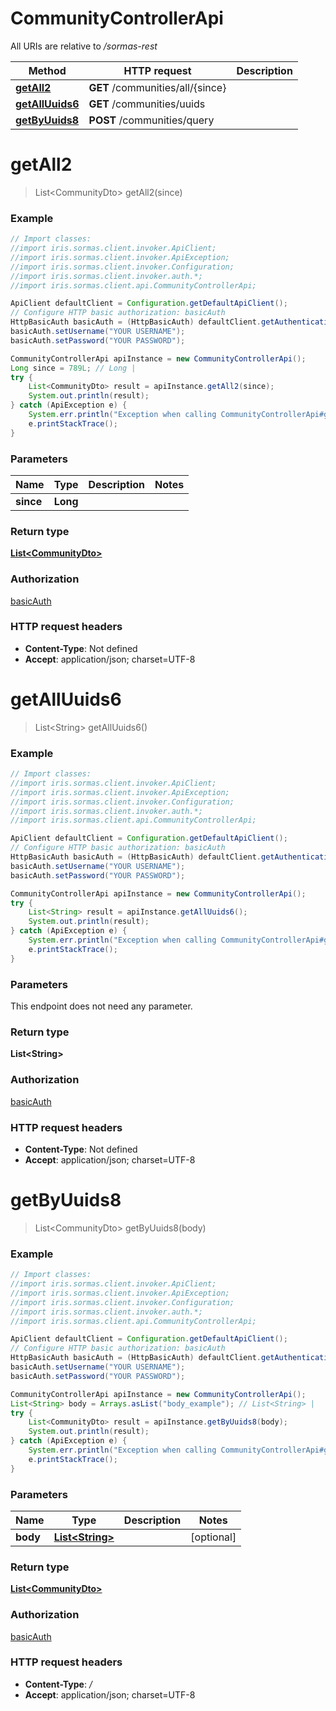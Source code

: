 # CommunityControllerApi

All URIs are relative to */sormas-rest*

Method | HTTP request | Description
------------- | ------------- | -------------
[**getAll2**](CommunityControllerApi.md#getAll2) | **GET** /communities/all/{since} | 
[**getAllUuids6**](CommunityControllerApi.md#getAllUuids6) | **GET** /communities/uuids | 
[**getByUuids8**](CommunityControllerApi.md#getByUuids8) | **POST** /communities/query | 

<a name="getAll2"></a>
# **getAll2**
> List&lt;CommunityDto&gt; getAll2(since)



### Example
```java
// Import classes:
//import iris.sormas.client.invoker.ApiClient;
//import iris.sormas.client.invoker.ApiException;
//import iris.sormas.client.invoker.Configuration;
//import iris.sormas.client.invoker.auth.*;
//import iris.sormas.client.api.CommunityControllerApi;

ApiClient defaultClient = Configuration.getDefaultApiClient();
// Configure HTTP basic authorization: basicAuth
HttpBasicAuth basicAuth = (HttpBasicAuth) defaultClient.getAuthentication("basicAuth");
basicAuth.setUsername("YOUR USERNAME");
basicAuth.setPassword("YOUR PASSWORD");

CommunityControllerApi apiInstance = new CommunityControllerApi();
Long since = 789L; // Long | 
try {
    List<CommunityDto> result = apiInstance.getAll2(since);
    System.out.println(result);
} catch (ApiException e) {
    System.err.println("Exception when calling CommunityControllerApi#getAll2");
    e.printStackTrace();
}
```

### Parameters

Name | Type | Description  | Notes
------------- | ------------- | ------------- | -------------
 **since** | **Long**|  |

### Return type

[**List&lt;CommunityDto&gt;**](CommunityDto.md)

### Authorization

[basicAuth](../README.md#basicAuth)

### HTTP request headers

 - **Content-Type**: Not defined
 - **Accept**: application/json; charset=UTF-8

<a name="getAllUuids6"></a>
# **getAllUuids6**
> List&lt;String&gt; getAllUuids6()



### Example
```java
// Import classes:
//import iris.sormas.client.invoker.ApiClient;
//import iris.sormas.client.invoker.ApiException;
//import iris.sormas.client.invoker.Configuration;
//import iris.sormas.client.invoker.auth.*;
//import iris.sormas.client.api.CommunityControllerApi;

ApiClient defaultClient = Configuration.getDefaultApiClient();
// Configure HTTP basic authorization: basicAuth
HttpBasicAuth basicAuth = (HttpBasicAuth) defaultClient.getAuthentication("basicAuth");
basicAuth.setUsername("YOUR USERNAME");
basicAuth.setPassword("YOUR PASSWORD");

CommunityControllerApi apiInstance = new CommunityControllerApi();
try {
    List<String> result = apiInstance.getAllUuids6();
    System.out.println(result);
} catch (ApiException e) {
    System.err.println("Exception when calling CommunityControllerApi#getAllUuids6");
    e.printStackTrace();
}
```

### Parameters
This endpoint does not need any parameter.

### Return type

**List&lt;String&gt;**

### Authorization

[basicAuth](../README.md#basicAuth)

### HTTP request headers

 - **Content-Type**: Not defined
 - **Accept**: application/json; charset=UTF-8

<a name="getByUuids8"></a>
# **getByUuids8**
> List&lt;CommunityDto&gt; getByUuids8(body)



### Example
```java
// Import classes:
//import iris.sormas.client.invoker.ApiClient;
//import iris.sormas.client.invoker.ApiException;
//import iris.sormas.client.invoker.Configuration;
//import iris.sormas.client.invoker.auth.*;
//import iris.sormas.client.api.CommunityControllerApi;

ApiClient defaultClient = Configuration.getDefaultApiClient();
// Configure HTTP basic authorization: basicAuth
HttpBasicAuth basicAuth = (HttpBasicAuth) defaultClient.getAuthentication("basicAuth");
basicAuth.setUsername("YOUR USERNAME");
basicAuth.setPassword("YOUR PASSWORD");

CommunityControllerApi apiInstance = new CommunityControllerApi();
List<String> body = Arrays.asList("body_example"); // List<String> | 
try {
    List<CommunityDto> result = apiInstance.getByUuids8(body);
    System.out.println(result);
} catch (ApiException e) {
    System.err.println("Exception when calling CommunityControllerApi#getByUuids8");
    e.printStackTrace();
}
```

### Parameters

Name | Type | Description  | Notes
------------- | ------------- | ------------- | -------------
 **body** | [**List&lt;String&gt;**](String.md)|  | [optional]

### Return type

[**List&lt;CommunityDto&gt;**](CommunityDto.md)

### Authorization

[basicAuth](../README.md#basicAuth)

### HTTP request headers

 - **Content-Type**: */*
 - **Accept**: application/json; charset=UTF-8

